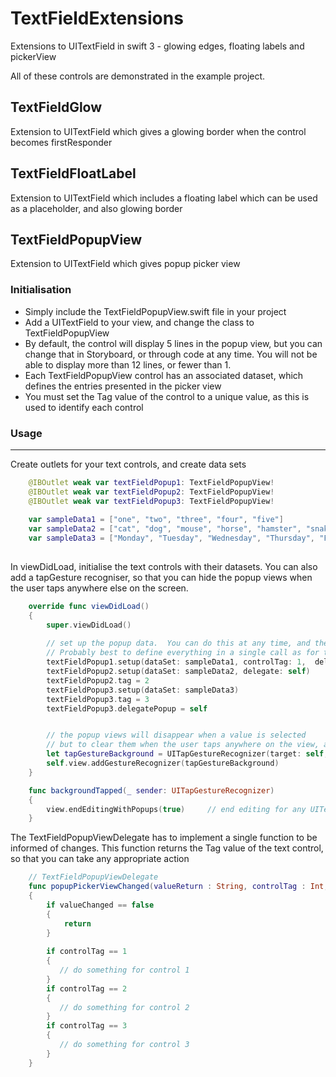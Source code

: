 # TextFieldExtensions
Extensions to UITextField in swift 3 - glowing edges, floating labels and pickerView

All of these controls are demonstrated in the example project.


## TextFieldGlow
Extension to UITextField which gives a glowing border when the control becomes firstResponder

## TextFieldFloatLabel
Extension to UITextField which includes a floating label which can be used as a placeholder, and also glowing border

## TextFieldPopupView
Extension to UITextField which gives popup picker view

### Initialisation

- Simply include the TextFieldPopupView.swift file in your project
- Add a UITextField to your view, and change the class to TextFieldPopupView
- By default, the control will display 5 lines in the popup view, but you can change that in Storyboard, or through code at any time.  You will not be able to display more than 12 lines, or fewer than 1.
- Each TextFieldPopupView control has an associated dataset, which defines the entries presented in the picker view
- You must set the Tag value of the control to a unique value, as this is used to identify each control

### Usage
------------------------------
Create outlets for your text controls, and create data sets
```swift
    @IBOutlet weak var textFieldPopup1: TextFieldPopupView!
    @IBOutlet weak var textFieldPopup2: TextFieldPopupView!
    @IBOutlet weak var textFieldPopup3: TextFieldPopupView!
    
    var sampleData1 = ["one", "two", "three", "four", "five"]
    var sampleData2 = ["cat", "dog", "mouse", "horse", "hamster", "snake"]
    var sampleData3 = ["Monday", "Tuesday", "Wednesday", "Thursday", "Friday", "Saturday", "Sunday"]
 
```
In viewDidLoad, initialise the text controls with their datasets.  You can also add a tapGesture recogniser, so that you can hide the popup views when the user taps anywhere else on the screen.
```swift
    override func viewDidLoad()
    {
        super.viewDidLoad()
        
        // set up the popup data.  You can do this at any time, and there are a range of overrides
        // Probably best to define everything in a single call as for textFieldPopup1
        textFieldPopup1.setup(dataSet: sampleData1, controlTag: 1,  delegate: self)
        textFieldPopup2.setup(dataSet: sampleData2, delegate: self)
        textFieldPopup2.tag = 2
        textFieldPopup3.setup(dataSet: sampleData3)
        textFieldPopup3.tag = 3
        textFieldPopup3.delegatePopup = self


        // the popup views will disappear when a value is selected
        // but to clear them when the user taps anywhere on the view, add this gesture recogniser
        let tapGestureBackground = UITapGestureRecognizer(target: self, action: #selector(self.backgroundTapped(_:)))
        self.view.addGestureRecognizer(tapGestureBackground)    
    }

    func backgroundTapped(_ sender: UITapGestureRecognizer)
    {
        view.endEditingWithPopups(true)     // end editing for any UITextField controls, and also for standard controls
    }
```


The TextFieldPopupViewDelegate has to implement a single function to be informed of changes.  This function returns the Tag value of the text control, so that you can take any appropriate action 

```swift
    // TextFieldPopupViewDelegate
    func popupPickerViewChanged(valueReturn : String, controlTag : Int, valueChanged : Bool)
    {
        if valueChanged == false
        {
            return
        }
        
        if controlTag == 1
        {
           // do something for control 1
        }
        if controlTag == 2
        {
           // do something for control 2
        }
        if controlTag == 3
        {
           // do something for control 3
        }
    }

```

